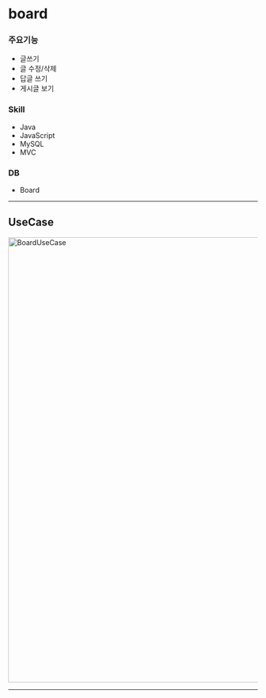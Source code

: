 # board

### 주요기능
* 글쓰기
* 글 수정/삭제
* 답글 쓰기
* 게시글 보기

### Skill
* Java
* JavaScript
* MySQL
* MVC

### DB
* Board

***

## UseCase

<img width="898" alt="BoardUseCase" src="https://user-images.githubusercontent.com/64480971/82084911-1defe080-9727-11ea-8763-10061798c9d9.PNG">

***
